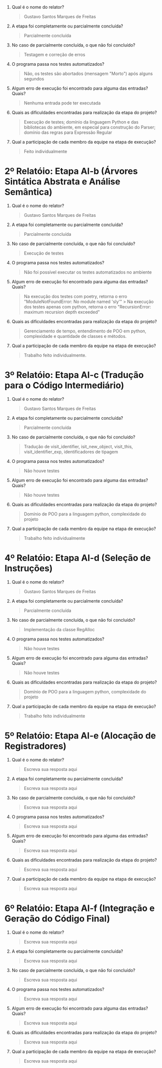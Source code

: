 1. Qual é o nome do relator?

    > Gustavo Santos Marques de Freitas

2. A etapa foi completamente ou parcialmente concluída?

    > Parcialmente concluída

3. No caso de parcialmente concluída, o que não foi concluído?

    > Testagem e correção de erros

4. O programa passa nos testes automatizados?
    
    > Não, os testes são abortados (mensagem "Morto") após alguns segundos

5. Algum erro de execução foi encontrado para alguma das entradas? Quais?
    
    > Nenhuma entrada pode ter executada

6. Quais as dificuldades encontradas para realização da etapa do projeto?
    
    > Execução de testes; domínio da linguagem Python e das bibliotecas do ambiente, em especial para construção do Parser; domínio das regras para Expressão Regular

7. Qual a participação de cada membro da equipe na etapa de execução?
    
    > Feito individualmente


# 2º Relatóio: Etapa AI-b (Árvores Sintática Abstrata e Análise Semântica)

1. Qual é o nome do relator?

    > Gustavo Santos Marques de Freitas

2. A etapa foi completamente ou parcialmente concluída?

    > Parcialmente concluída

3. No caso de parcialmente concluída, o que não foi concluído?

    > Execução de testes

4. O programa passa nos testes automatizados?
    
    > Não foi possível executar os testes automatizados no ambiente

5. Algum erro de execução foi encontrado para alguma das entradas? Quais?
    
    > Na execução dos testes com poetry, retorna o erro "ModuleNotFoundError: No module named 'sly'"
		> Na execução dos testes apenas com python, retorna o erro "RecursionError: maximum recursion depth exceeded"

6. Quais as dificuldades encontradas para realização da etapa do projeto?
    
    > Gerenciamento de tempo, entendimento de POO em python, complexidade e quantidade de classes e métodos.

7. Qual a participação de cada membro da equipe na etapa de execução?
    
    > Trabalho feito individualmente.


# 3º Relatóio: Etapa AI-c (Tradução para o Código Intermediário)

1. Qual é o nome do relator?

    > Gustavo Santos Marques de Freitas

2. A etapa foi completamente ou parcialmente concluída?

    > Parcialmente concluída

3. No caso de parcialmente concluída, o que não foi concluído?

    > Tradução de visit_identifier, isit_new_object, visit_this, visit_identifier_exp, identificadores de tipagem

4. O programa passa nos testes automatizados?
    
    > Não houve testes

5. Algum erro de execução foi encontrado para alguma das entradas? Quais?
    
    > Não houve testes

6. Quais as dificuldades encontradas para realização da etapa do projeto?
    
    > Domínio de POO para a linguagem python, complexidade do projeto

7. Qual a participação de cada membro da equipe na etapa de execução?
    
    > Trabalho feito individualmente


# 4º Relatóio: Etapa AI-d (Seleção de Instruções)

1. Qual é o nome do relator?

    > Gustavo Santos Marques de Freitas

2. A etapa foi completamente ou parcialmente concluída?

    > Parcialmente concluída

3. No caso de parcialmente concluída, o que não foi concluído?

    > Implementação da classe RegAlloc

4. O programa passa nos testes automatizados?
    
    > Não houve testes

5. Algum erro de execução foi encontrado para alguma das entradas? Quais?
    
    > Não houve testes

6. Quais as dificuldades encontradas para realização da etapa do projeto?
    
    > Domínio de POO para a linguagem python, complexidade do projeto

7. Qual a participação de cada membro da equipe na etapa de execução?
    
    > Trabalho feito individualmente



# 5º Relatóio: Etapa AI-e (Alocação de Registradores)

1. Qual é o nome do relator?

    > Escreva sua resposta aqui

2. A etapa foi completamente ou parcialmente concluída?

    > Escreva sua resposta aqui

3. No caso de parcialmente concluída, o que não foi concluído?

    > Escreva sua resposta aqui

4. O programa passa nos testes automatizados?
    
    > Escreva sua resposta aqui

5. Algum erro de execução foi encontrado para alguma das entradas? Quais?
    
    > Escreva sua resposta aqui

6. Quais as dificuldades encontradas para realização da etapa do projeto?
    
    > Escreva sua resposta aqui

7. Qual a participação de cada membro da equipe na etapa de execução?
    
    > Escreva sua resposta aqui


# 6º Relatóio: Etapa AI-f (Integração e Geração do Código Final)

1. Qual é o nome do relator?

    > Escreva sua resposta aqui

2. A etapa foi completamente ou parcialmente concluída?

    > Escreva sua resposta aqui

3. No caso de parcialmente concluída, o que não foi concluído?

    > Escreva sua resposta aqui

4. O programa passa nos testes automatizados?
    
    > Escreva sua resposta aqui

5. Algum erro de execução foi encontrado para alguma das entradas? Quais?
    
    > Escreva sua resposta aqui

6. Quais as dificuldades encontradas para realização da etapa do projeto?
    
    > Escreva sua resposta aqui

7. Qual a participação de cada membro da equipe na etapa de execução?
    
    > Escreva sua resposta aqui